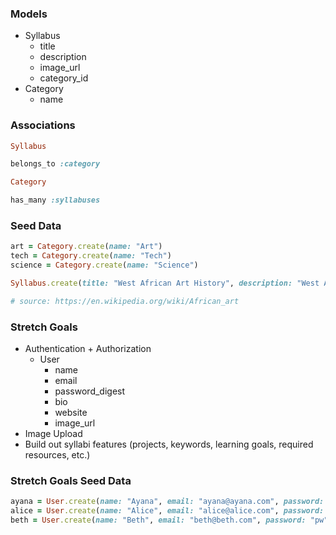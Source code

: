 ### Models
- Syllabus
    - title
    - description
    - image_url
    - category_id
- Category
    - name

### Associations

```ruby
Syllabus

belongs_to :category

Category

has_many :syllabuses

```

### Seed Data

```ruby
art = Category.create(name: "Art")
tech = Category.create(name: "Tech")
science = Category.create(name: "Science")

Syllabus.create(title: "West African Art History", description: "West African cultures developed bronze casting for reliefs, like the famous Benin Bronzes, to decorate palaces and for highly naturalistic royal heads from around the Bini town of Benin City, Edo State, as well as in terracotta or metal, from the 12th–14th centuries. Akan goldweights are a form of small metal sculptures produced over the period 1400–1900; some apparently represent proverbs, contributing a narrative element rare in African sculpture; and royal regalia included impressive gold sculptured elements.[8] Many West African figures are used in religious rituals and are often coated with materials placed on them for ceremonial offerings. The Mande-speaking peoples of the same region make pieces from wood with broad, flat surfaces and arms and legs shaped like cylinders. In Central Africa, however, the main distinguishing characteristics include heart-shaped faces that are curved inward and display patterns of circles and dots.", image_url: "https://upload.wikimedia.org/wikipedia/commons/9/97/AdinkraCalabashStamps.jpg", category_id: art.id)

# source: https://en.wikipedia.org/wiki/African_art
```

### Stretch Goals
- Authentication + Authorization
    - User
      - name
      - email
      - password_digest
      - bio
      - website
      - image_url
- Image Upload
- Build out syllabi features (projects, keywords, learning goals, required resources, etc.)

### Stretch Goals Seed Data

```ruby
ayana = User.create(name: "Ayana", email: "ayana@ayana.com", password: "pw", bio: "i love ruby", website: "ayana.com", image_url: "https://avatars1.githubusercontent.com/u/892860?s=460&v=4")
alice = User.create(name: "Alice", email: "alice@alice.com", password: "pw", bio: "i love javascript", website: "alice.com", image_url: "https://avatars2.githubusercontent.com/u/17302921?s=460&u=a891c6398fe5f4e38bab9f6b7bd52c085f82dc0a&v=4")
beth = User.create(name: "Beth", email: "beth@beth.com", password: "pw", bio: "i love react", website: "beth.com", image_url: "https://avatars1.githubusercontent.com/u/19947416?s=460&u=1a9dbeda46b5703ab337803b03a7d0e77a38dc81&v=4")
```
